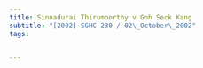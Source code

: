 ```yaml
---
title: Sinnadurai Thirumoorthy v Goh Seck Kang 
subtitle: "[2002] SGHC 230 / 02\_October\_2002"
tags:


---
```


